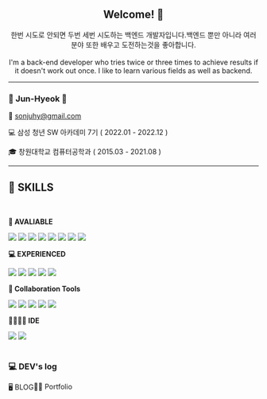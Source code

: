 <div align="center">
<h2>Welcome! 🎉 </h3> 

<p>
  한번 시도로 안되면 두번 세번 시도하는 백엔드 개발자입니다.백엔드 뿐만 아니라 여러 분야 또한 배우고 도전하는것을 좋아합니다.
  <br/>
  <br/>
  I'm a back-end developer who tries twice or three times to achieve results if it doesn't work out once. I like to learn various fields as well as backend.
</p>
</div>

<hr/>
<h3>👋 Jun-Hyeok 👋</h3> 

📧 sonjuhy@gmail.com

💻 삼성 청년 SW 아카데미 7기 ( 2022.01 - 2022.12 )

🎓 창원대학교 컴퓨터공학과 ( 2015.03 - 2021.08 )
<hr/>

<h2> 🔨 SKILLS </h2>
<br/>
<div style="display:flex; flex-direction:column; align-items:flex-start;">
  <!-- AVALIABLE -->
    <p><strong>🌈 AVALIABLE</strong></p>
    <div>
        <img src="https://img.shields.io/badge/JAVA-007396?style=flat-square&logo=java&logoColor=white"/>
        <img src="https://img.shields.io/badge/SpringBoot-6DB33F?style=flat-square&logo=Spring&logoColor=white"/>
        <img src="https://img.shields.io/badge/Ubuntu-e95420?style=flat-square&logo=ubuntu&logoColor=white"/>
        <img src="https://img.shields.io/badge/Nginx-009639?style=flat-square&logo=nginx&logoColor=white"/>
        <img src="https://img.shields.io/badge/MySQL-4479A1?style=flat-square&logo=mysql&logoColor=white"/>
        <img src="https://img.shields.io/badge/MQTT(Mosquitto)-660066?style=flat-square&logo=mqtt&logoColor=white"/>
        <img src="https://img.shields.io/badge/Git-f05032?style=flat-square&logo=git&logoColor=white"/>
        <img src="https://img.shields.io/badge/Android(JAVA)-3ddc84?style=flat-square&logo=android&logoColor=white"/> 
    </div>
    <!-- EXPERIENCED -->
    <p><strong>💻 EXPERIENCED</strong></p>
    <div>
        <img src="https://img.shields.io/badge/Python-3776AB?style=flat-square&logo=python&logoColor=white"> 
        <img src="https://img.shields.io/badge/JavaScript-F7DF1E?style=flat-square&logo=javascript&logoColor=black"> 
        <img src="https://img.shields.io/badge/SpringSecurity-6DB33F?style=flat-square&logo=springsecurity&logoColor=white">
        <img src="https://img.shields.io/badge/Kafka-231F20?style=flat-square&logo=apachekafka&logoColor=white">
        <img src="https://img.shields.io/badge/Next.js-000000?style=flat-square&logo=nextdotjs&logoColor=white">
    </div>
    <!-- Collaboration Tools -->
    <p><strong>🔮 Collaboration Tools</strong></p>
    <div>
      <img src="https://img.shields.io/badge/Git-F05032?style=flat-square&logo=git&logoColor=white"/>
      <img src="https://img.shields.io/badge/Gitlab-FC6D26?style=flat-square&logo=gitlab&logoColor=white"/>
      <img src="https://img.shields.io/badge/GitHub-181717?style=flat-square&logo=GitHub&logoColor=white"/>
      <img src="https://img.shields.io/badge/Notion-000000?style=flat-square&logo=notion&logoColor=white"/>
      <img src="https://img.shields.io/badge/Jira-0052CC?style=flat-square&logo=jirasoftware&logoColor=white"/>
    </div>
    <!-- IDE -->
    <p><strong>👨‍👩‍👧‍👦 IDE</strong></p>
    <div>
      <img src="https://img.shields.io/badge/IntelliJ IDEA-000000?style=flat-square&logo=IntelliJ IDEA&logoColor=white"/>
      <img src="https://img.shields.io/badge/Visual Studio Code-007ACC?style=flat-square&logo=Visual Studio Code&logoColor=white"/>
    </div>
  <br>
</div>

<h3> 💻 DEV's log</h3>
<div style="display:flex; flex-direction:row;">
  <a href="https://sonjuhy.tistory.com/" style="text-decoration: none">🖥️ BLOG</a> 
  <br/>
  <a href="https://sonjuhy.github.io/Portfolio/" style="text-decoration: none">👨‍💻 Portfolio</a>  
  
</div>
<br>
